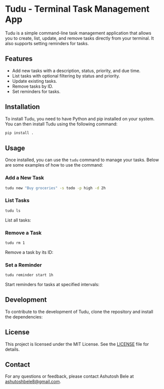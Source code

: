 # Tudu - Terminal Task Management App

Tudu is a simple command-line task management application that allows you to create, list, update, and remove tasks directly from your terminal. It also supports setting reminders for tasks.

## Features

- Add new tasks with a description, status, priority, and due time.
- List tasks with optional filtering by status and priority.
- Update existing tasks.
- Remove tasks by ID.
- Set reminders for tasks.

## Installation

To install Tudu, you need to have Python and pip installed on your system. You can then install Tudu using the following command:

```bash
pip install .
```

## Usage

Once installed, you can use the `tudu` command to manage your tasks. Below are some examples of how to use the command:

### Add a New Task

```bash
tudu new "Buy groceries" -s todo -p high -d 2h
```

### List Tasks

```bash
tudu ls
```

List all tasks:

### Remove a Task

```bash
tudu rm 1
```

Remove a task by its ID:

### Set a Reminder

```bash
tudu reminder start 1h
```

Start reminders for tasks at specified intervals:

## Development

To contribute to the development of Tudu, clone the repository and install the dependencies:

## License

This project is licensed under the MIT License. See the [LICENSE](LICENSE) file for details.

## Contact

For any questions or feedback, please contact Ashutosh Bele at [ashutoshbele8@gmail.com](mailto:ashutoshbele8@gmail.com).
